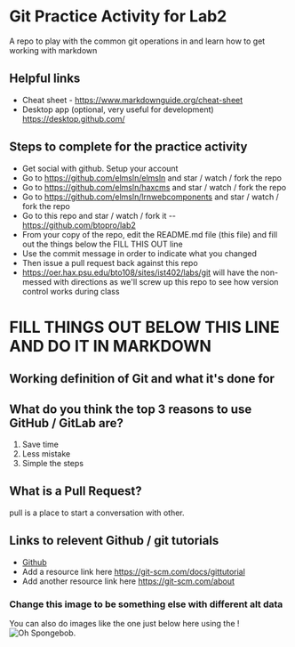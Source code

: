 # Git Practice Activity for Lab2
A repo to play with the common git operations in and learn how to get working with markdown
## Helpful links
- Cheat sheet - https://www.markdownguide.org/cheat-sheet
- Desktop app (optional, very useful for development) https://desktop.github.com/

## Steps to complete for the practice activity
- Get social with github. Setup your account
- Go to https://github.com/elmsln/elmsln and star / watch / fork the repo
- Go to https://github.com/elmsln/haxcms and star / watch / fork the repo
- Go to https://github.com/elmsln/lrnwebcomponents and star / watch / fork the repo
- Go to this repo and star / watch / fork it -- https://github.com/btopro/lab2
- From your copy of the repo, edit the README.md file (this file) and fill out the things below the FILL THIS OUT line
- Use the commit message in order to indicate what you changed
- Then issue a pull request back against this repo
- https://oer.hax.psu.edu/bto108/sites/ist402/labs/git will have the non-messed with directions as we'll screw up this repo to see how version control works during class

# FILL THINGS OUT BELOW THIS LINE AND DO IT IN MARKDOWN

## Working definition of Git and what it's done for

## What do you think the top 3 reasons to use GitHub / GitLab are?
1. Save time
2. Less mistake
3. Simple the steps

## What is a Pull Request?
pull is a place to start a conversation with other.
## Links to relevent Github / git tutorials
- [Github](https://github.com/)
- Add a resource link here
https://git-scm.com/docs/gittutorial
- Add another resource link here
https://git-scm.com/about

### Change this image to be something else with different alt data
You can also do images like the one just below here using the !
![Oh Spongebob](https://media0.giphy.com/media/xUPGcfbMG6a2k2z57O/source.gif).
